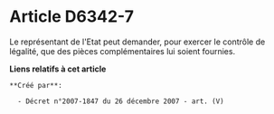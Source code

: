 # Article D6342-7

Le représentant de l'Etat peut demander, pour exercer le contrôle de légalité, que des pièces complémentaires lui soient
fournies.

**Liens relatifs à cet article**

	**Créé par**:

	  - Décret n°2007-1847 du 26 décembre 2007 - art. (V)
